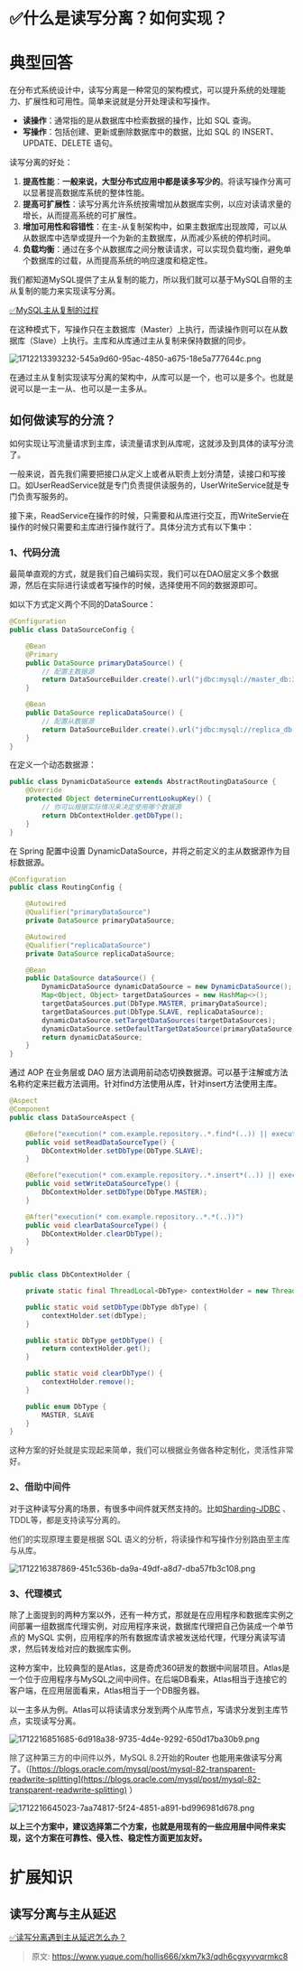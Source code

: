 # ✅什么是读写分离？如何实现？

# 典型回答


在分布式系统设计中，读写分离是一种常见的架构模式，可以提升系统的处理能力、扩展性和可用性。简单来说就是分开处理读和写操作。



+ **读操作**：通常指的是从数据库中检索数据的操作，比如 SQL 查询。
+ **写操作**：包括创建、更新或删除数据库中的数据，比如 SQL 的 INSERT、UPDATE、DELETE 语句。

<font style="color:rgb(13, 13, 13);"></font>

读写分离的好处：

1. **提高性能**：**一般来说，大型分布式应用中都是读多写少的**。将读写操作分离可以显著提高数据库系统的整体性能。
2. **提高可扩展性**：读写分离允许系统按需增加从数据库实例，以应对读请求量的增长，从而提高系统的可扩展性。
3. **增加可用性和容错性**：在主-从复制架构中，如果主数据库出现故障，可以从从数据库中选举或提升一个为新的主数据库，从而减少系统的停机时间。
4. **负载均衡**：通过在多个从数据库之间分散读请求，可以实现负载均衡，避免单个数据库的过载，从而提高系统的响应速度和稳定性。

<font style="color:rgb(13, 13, 13);"></font>

我们都知道MySQL提供了主从复制的能力，所以我们就可以基于MySQL自带的主从复制的能力来实现读写分离。



[✅MySQL主从复制的过程](https://www.yuque.com/hollis666/xkm7k3/hoi4ql)



在这种模式下，写操作只在主数据库（Master）上执行，而读操作则可以在从数据库（Slave）上执行。主库和从库通过主从复制来保持数据的同步。



![1712213393232-545a9d60-95ac-4850-a675-18e5a777644c.png](./img/bpdiMa3P7f8-xN9x/1712213393232-545a9d60-95ac-4850-a675-18e5a777644c-311090.png)



在通过主从复制实现读写分离的架构中，从库可以是一个，也可以是多个。也就是说可以是一主一从、也可以是一主多从。



## 如何做读写的分流？


如何实现让写流量请求到主库，读流量请求到从库呢，这就涉及到具体的读写分流了。



一般来说，首先我们需要把接口从定义上或者从职责上划分清楚，读接口和写接口。如UserReadService就是专门负责提供读服务的，UserWriteService就是专门负责写服务的。



接下来，ReadService在操作的时候，只需要和从库进行交互，而WriteServie在操作的时候只需要和主库进行操作就行了。具体分流方式有以下集中：



### 1、代码分流


最简单直观的方式，就是我们自己编码实现，我们可以在DAO层定义多个数据源，然后在实际进行读或者写操作的时候，选择使用不同的数据源即可。



如以下方式定义两个不同的DataSource：



```java
@Configuration
public class DataSourceConfig {

    @Bean
    @Primary
    public DataSource primaryDataSource() {
        // 配置主数据源
        return DataSourceBuilder.create().url("jdbc:mysql://master_db:3306/mydb").username("user").password("pass").build();
    }

    @Bean
    public DataSource replicaDataSource() {
        // 配置从数据源
        return DataSourceBuilder.create().url("jdbc:mysql://replica_db:3306/mydb").username("user").password("pass").build();
    }
}
```



在定义一个动态数据源：



```java
public class DynamicDataSource extends AbstractRoutingDataSource {
    @Override
    protected Object determineCurrentLookupKey() {
        // 你可以根据实际情况来决定使用哪个数据源
        return DbContextHolder.getDbType();
    }
}
```



在 Spring 配置中设置 DynamicDataSource，并将之前定义的主从数据源作为目标数据源。



```java
@Configuration
public class RoutingConfig {

    @Autowired
    @Qualifier("primaryDataSource")
    private DataSource primaryDataSource;

    @Autowired
    @Qualifier("replicaDataSource")
    private DataSource replicaDataSource;

    @Bean
    public DataSource dataSource() {
        DynamicDataSource dynamicDataSource = new DynamicDataSource();
        Map<Object, Object> targetDataSources = new HashMap<>();
        targetDataSources.put(DbType.MASTER, primaryDataSource);
        targetDataSources.put(DbType.SLAVE, replicaDataSource);
        dynamicDataSource.setTargetDataSources(targetDataSources);
        dynamicDataSource.setDefaultTargetDataSource(primaryDataSource); // 默认使用主数据源
        return dynamicDataSource;
    }
}
```



<font style="color:rgb(13, 13, 13);">通过 AOP 在业务层或 DAO 层方法调用前动态切换数据源。可以基于注解或方法名称约定来拦截方法调用。针对find方法使用从库，针对insert方法使用主库。</font>

<font style="color:rgb(13, 13, 13);"></font>

```java
@Aspect
@Component
public class DataSourceAspect {

    @Before("execution(* com.example.repository..*.find*(..)) || execution(* com.example.repository..*.get*(..))")
    public void setReadDataSourceType() {
        DbContextHolder.setDbType(DbType.SLAVE);
    }

    @Before("execution(* com.example.repository..*.insert*(..)) || execution(* com.example.repository..*.update*(..))")
    public void setWriteDataSourceType() {
        DbContextHolder.setDbType(DbType.MASTER);
    }

    @After("execution(* com.example.repository..*.*(..))")
    public void clearDataSourceType() {
        DbContextHolder.clearDbType();
    }
}


public class DbContextHolder {

    private static final ThreadLocal<DbType> contextHolder = new ThreadLocal<>();

    public static void setDbType(DbType dbType) {
        contextHolder.set(dbType);
    }

    public static DbType getDbType() {
        return contextHolder.get();
    }

    public static void clearDbType() {
        contextHolder.remove();
    }

    public enum DbType {
        MASTER, SLAVE
    }
}

```





<font style="color:rgb(51, 51, 51);">这种方案的好处就是实现起来简单，我们可以根据业务做各种定制化，灵活性非常好。</font>

<font style="color:rgb(51, 51, 51);"></font>

### <font style="color:rgb(51, 51, 51);">2、借助中间件</font>


对于这种读写分离的场景，有很多中间件就天然支持的。比如[Sharding-JDBC](https://shardingsphere.apache.org/document/legacy/3.x/document/cn/manual/sharding-jdbc/usage/read-write-splitting/)<font style="color:rgb(51, 51, 51);"> 、TDDL等，都是支持读写分离的。</font>

<font style="color:rgb(51, 51, 51);"></font>

<font style="color:rgb(50, 50, 50);">他们的实现原理主要是根据 SQL 语义的分析，将读操作和写操作分别路由至主库与从库。</font>

<font style="color:rgb(50, 50, 50);"></font>

![1712216387869-451c536b-da9a-49df-a8d7-dba57fb3c108.png](./img/bpdiMa3P7f8-xN9x/1712216387869-451c536b-da9a-49df-a8d7-dba57fb3c108-087958.png)





### 3、代理模式


除了上面提到的两种方案以外，还有一种方式，那就是在应用程序和数据库实例之间部署一组数据库代理实例，对应用程序来说，数据库代理把自己伪装成一个单节点的 MySQL 实例，应用程序的所有数据库请求被发送给代理，代理分离读写请求，然后转发给对应的数据库实例。



这种方案中，比较典型的是Atlas，这是奇虎360研发的数据中间层项目。Atlas是一个位于应用程序与MySQL之间中间件。在后端DB看来，Atlas相当于连接它的客户端，在应用层面看来，Atlas相当于一个DB服务器。



以一主多从为例。Atlas可以将读请求分发到两个从库节点，写请求分发到主库节点，实现读写分离。

  
![1712216851685-6d918a38-9735-4d4e-9292-650d17ba30b9.png](./img/bpdiMa3P7f8-xN9x/1712216851685-6d918a38-9735-4d4e-9292-650d17ba30b9-935509.png)



<font style="color:rgb(51, 51, 51);">除了这种第三方的中间件以外，MySQL 8.2开始</font>的Router 也能用来做读写分离了。（[https://blogs.oracle.com/mysql/post/mysql-82-transparent-readwrite-splitting](https://blogs.oracle.com/mysql/post/mysql-82-transparent-readwrite-splitting) ）



![1712216645023-7aa74817-5f24-4851-a891-bd996981d678.png](./img/bpdiMa3P7f8-xN9x/1712216645023-7aa74817-5f24-4851-a891-bd996981d678-911467.png)





**以上三个方案中，建议选择第二个方案，也就是用现有的一些应用层中间件来实现，这个方案在可靠性、侵入性、稳定性方面更加友好。**



# 扩展知识
## 读写分离与主从延迟


[✅读写分离遇到主从延迟怎么办？](https://www.yuque.com/hollis666/xkm7k3/hhebmhl7td6da957)





> 原文: <https://www.yuque.com/hollis666/xkm7k3/qdh6cgxyvvqrmkc8>
